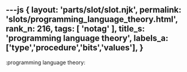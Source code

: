 ---js
{
  layout: 'parts/slot/slot.njk',
  permalink: 'slots/programming_language_theory.html',
  rank_n: 216,
  tags: [ 'notag' ],
  title_s: 'programming language theory',
  labels_a: ['type','procedure','bits','values'],
}
---
:programming language theory:

